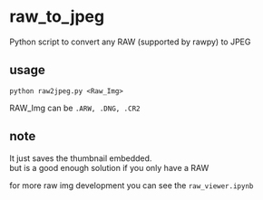 # raw_to_jpeg
Python script to convert any RAW (supported by rawpy) to JPEG

## usage
`python raw2jpeg.py <Raw_Img>`

RAW_Img can be `.ARW, .DNG, .CR2`

## note
It just saves the thumbnail embedded.<br>but is a good enough solution if you only have a RAW

for more raw img development you can see the `raw_viewer.ipynb`
